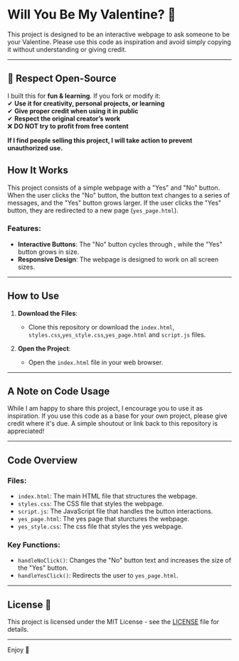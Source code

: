 # Will You Be My Valentine? 💌

This project is designed to be an interactive webpage to ask someone to be your Valentine. Please use this code as inspiration and avoid simply copying it without understanding or giving credit.

---
## **🚀 Respect Open-Source**
I built this for **fun & learning**. If you fork or modify it:  
✔ **Use it for creativity, personal projects, or learning**  
✔ **Give proper credit when using it in public**  
✔ **Respect the original creator’s work**  
❌ **DO NOT try to profit from free content**  

 **If I find people selling this project, I will take action to prevent unauthorized use.**  



## How It Works 

This project consists of a simple webpage with a "Yes" and "No" button. When the user clicks the "No" button, the button text changes to a series of  messages, and the "Yes" button grows larger. If the user clicks the "Yes" button, they are redirected to a new page (`yes_page.html`).

### Features:
- **Interactive Buttons**: The "No" button cycles through , while the "Yes" button grows in size.
- **Responsive Design**: The webpage is designed to work on all screen sizes.

---

## How to Use 

1. **Download the Files**:
   - Clone this repository or download the `index.html`, `styles.css`,`yes_style.css`,`yes_page.html` and `script.js` files.

2. **Open the Project**:
   - Open the `index.html` file in your web browser.


---

## A Note on Code Usage 

While I am happy to share this project, I encourage you to use it as inspiration.
If you use this code as a base for your own project, please give credit where it's due. A simple shoutout or link back to this repository is appreciated!


---

## Code Overview 

### Files:

- `index.html`: The main HTML file that structures the webpage.
- `styles.css`: The CSS file that styles the webpage.
- `script.js`: The JavaScript file that handles the button interactions.
- `yes_page.html`: The yes page that sturctures the webpage.
- `yes_style.css`: The css file that styles the yes webpage.



### Key Functions:

- `handleNoClick()`: Changes the "No" button text and increases the size of the "Yes" button.
- `handleYesClick()`: Redirects the user to `yes_page.html`.

---

## License 📄

This project is licensed under the MIT License - see the [LICENSE](LICENSE) file for details.

---

Enjoy 💖
